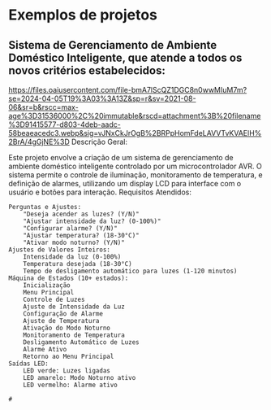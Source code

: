 # Exemplos de projetos

## Sistema de Gerenciamento de Ambiente Doméstico Inteligente, que atende a todos os novos critérios estabelecidos:
https://files.oaiusercontent.com/file-bmA7lScQZ1DGC8n0wwMIuM7m?se=2024-04-05T19%3A03%3A13Z&sp=r&sv=2021-08-06&sr=b&rscc=max-age%3D31536000%2C%20immutable&rscd=attachment%3B%20filename%3D91415577-d803-4deb-aadc-58beaeacedc3.webp&sig=vJNxCkJrOgB%2BRPpHomFdeLAVVTvKVAElH%2BrA/4gGjNE%3D
Descrição Geral:

Este projeto envolve a criação de um sistema de gerenciamento de ambiente doméstico inteligente controlado por um microcontrolador AVR. O sistema permite o controle de iluminação, monitoramento de temperatura, e definição de alarmes, utilizando um display LCD para interface com o usuário e botões para interação.
Requisitos Atendidos:

    Perguntas e Ajustes:
        "Deseja acender as luzes? (Y/N)"
        "Ajustar intensidade da luz? (0-100%)"
        "Configurar alarme? (Y/N)"
        "Ajustar temperatura? (18-30°C)"
        "Ativar modo noturno? (Y/N)"
    Ajustes de Valores Inteiros:
        Intensidade da luz (0-100%)
        Temperatura desejada (18-30°C)
        Tempo de desligamento automático para luzes (1-120 minutos)
    Máquina de Estados (10+ estados):
        Inicialização
        Menu Principal
        Controle de Luzes
        Ajuste de Intensidade da Luz
        Configuração de Alarme
        Ajuste de Temperatura
        Ativação do Modo Noturno
        Monitoramento de Temperatura
        Desligamento Automático de Luzes
        Alarme Ativo
        Retorno ao Menu Principal
    Saídas LED:
        LED verde: Luzes ligadas
        LED amarelo: Modo Noturno ativo
        LED vermelho: Alarme ativo

    # 
